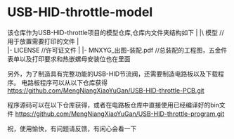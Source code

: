 # USB-HID-throttle-model

该仓库作为USB-HID-throttle项目的模型仓库,仓库内文件夹结构如下
|
|\  模型        //用于放置需要打印的文件
|   
|-  LICENSE     //许可证文件
|
|-  MNXYG_出图-装配.pdf     //总装配的工程图，五金件表单以及打印要求和热嵌螺母安装位也在里面


另外，为了制造具有完整功能的USB-HID节流阀，还需要制造电路板以及下载程序。
电路板程序可以从以下仓库获得
https://github.com/MengNiangXiaoYuGan/USB-HID-throttle-PCB.git

程序源码可以在以下仓库获得，或者在电路板仓库中直接使用已经编译好的bin文件
https://github.com/MengNiangXiaoYuGan/USB-HID-throttle-program.git

祝，使用愉快，有问题请反馈，有闲心会看一下
